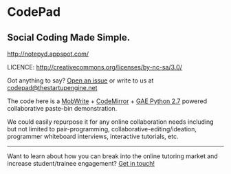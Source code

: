 # CodePad
## Social Coding Made Simple.

http://notepyd.appspot.com/

LICENCE: http://creativecommons.org/licenses/by-nc-sa/3.0/

Got anything to say? [Open an issue](https://github.com/CitizenOfRome/CodePad/issues) or write to us at codepad@thestartupengine.net

The code here is a [MobWrite](https://code.google.com/p/google-mobwrite/) + [CodeMirror](http://codemirror.net/) + [GAE Python 2.7](https://developers.google.com/appengine/docs/python/) powered collaborative paste-bin demonstration.

We could easily repurpose it for any online collaboration needs including but not limited to pair-programming, collaborative-editing/ideation, programmer whiteboard interviews, interactive tutorials, etc.

---------------------------------------

Want to learn about how you can break into the online tutoring market and increase student/trainee engagement? [Get in touch!](mailto:codepad@thestartupengine.net)
